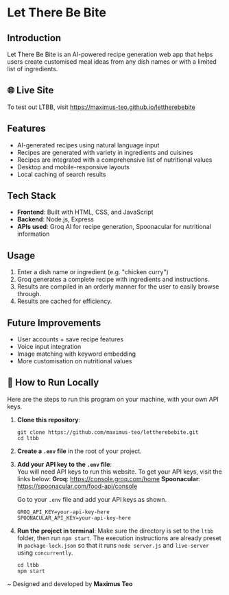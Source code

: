 # Let There Be Bite

## Introduction
Let There Be Bite is an AI-powered recipe generation web app that helps users create customised meal ideas from any dish names or with a limited list of ingredients.

## 🌐 Live Site
To test out LTBB, visit https://maximus-teo.github.io/lettherebebite

## Features
+ AI-generated recipes using natural language input
+ Recipes are generated with variety in ingredients and cuisines
+ Recipes are integrated with a comprehensive list of nutritional values
+ Desktop and mobile-responsive layouts
+ Local caching of search results

## Tech Stack
+ **Frontend**: Built with HTML, CSS, and JavaScript
+ **Backend**: Node.js, Express
+ **APIs used**: Groq AI for recipe generation, Spoonacular for nutritional information

## Usage
1. Enter a dish name or ingredient (e.g. "chicken curry")
2. Groq generates a complete recipe with ingredients and instructions.
3. Results are compiled in an orderly manner for the user to easily browse through.
4. Results are cached for efficiency.

## Future Improvements
+ User accounts + save recipe features
+ Voice input integration
+ Image matching with keyword embedding
+ More customisation on nutritional values

## 📌 How to Run Locally
Here are the steps to run this program on your machine, with your own API keys.

1. **Clone this repository**:
   ```
   git clone https://github.com/maximus-teo/lettherebebite.git
   cd ltbb
   ```

2. **Create a `.env` file** in the root of your project.

3. **Add your API key to the `.env` file**: <br />
    You will need API keys to run this website. To get your API keys, visit the links below:
    **Groq**: https://console.groq.com/home
    **Spoonacular**: https://spoonacular.com/food-api/console

    Go to your `.env` file and add your API keys as shown.
    ```
    GROQ_API_KEY=your-api-key-here
    SPOONACULAR_API_KEY=your-api-key-here
    ```

4. **Run the project in terminal**:
    Make sure the directory is set to the `ltbb` folder, then run `npm start`.
    The execution instructions are already preset in `package-lock.json` so that it runs `node server.js` and `live-server` using `concurrently`.
    ```
    cd ltbb
    npm start
    ```

~ Designed and developed by **Maximus Teo**